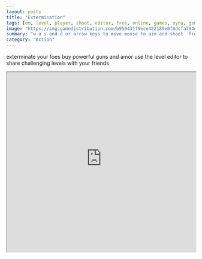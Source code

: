 ```yaml
---
layout: posts
title: "Extermination"
tags: [em, level, player, shoot, editor, free, online, games, oyna, game, free, games, play, play, games]
image: "https://img.gamedistribution.com/b950431f9ece422189e0f0dcfa794eb1.jpg"
summary: "w a s and d or arrow keys to move mouse to aim and shoot  free online games oyna game free games play play games"
category: "Action"
---
```


exterminate your foes buy powerful guns and amor use the level editor to share challenging levels with your friends

<iframe width="100%" height="480px;" src="https://html5.gamedistribution.com/b950431f9ece422189e0f0dcfa794eb1/"></iframe>